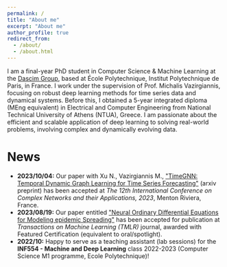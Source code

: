```yaml
---
permalink: /
title: "About me"
excerpt: "About me"
author_profile: true
redirect_from: 
  - /about/
  - /about.html
---
```

I am a final-year PhD student in Computer Science & Machine Learning at the [Dascim Group](http://www.lix.polytechnique.fr/dascim/), based at École Polytechnique, Institut Polytechnique de Paris, in France. I work under the supervision of Prof. Michalis Vazirgiannis, focusing on robust deep learning methods for time series data and dynamical systems. Before this, I obtained a 5-year integrated diploma (MEng equivalent) in Electrical and Computer Engineering from National Technical University of Athens (NTUA), Greece. I am passionate about the efficient and scalable application of deep learning to solving real-world problems, involving complex and dynamically evolving data.

News
======
* **2023/10/04:** Our paper with Xu N., Vazirgiannis M., ["TimeGNN: Temporal Dynamic Graph Learning for Time Series Forecasting"](chrome-extension://efaidnbmnnnibpcajpcglclefindmkaj/https://arxiv.org/pdf/2307.14680.pdf) (arxiv preprint) has been accepted at *The 12th International Conference on Complex Networks and their Applications, 2023*, Menton Riviera, France.
* **2023/08/19:** Our paper entitled ["Neural Ordinary Differential Equations for Modeling epidemic Spreading"](https://openreview.net/forum?id=yrkJGne0vN) has been accepted for publication at *Transactions on Machine Learning (TMLR)* journal, awarded with Featured Certification (equivalent to oral/spotlight).
* **2022/10:** Happy to serve as a teaching assistant (lab sessions) for the **INF554 - Machine and Deep Learning** class 2022-2023 (Computer Science M1 programme, Ecole Polytechnique)!